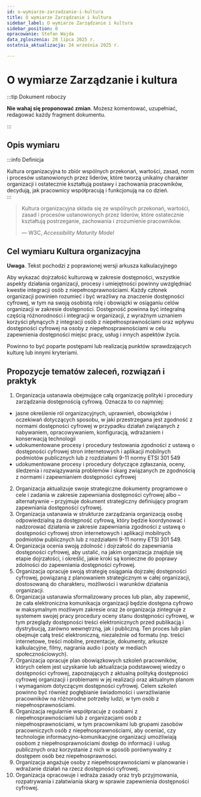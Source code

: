```yaml
---
id: o-wymiarze-zarzadzanie-i-kultura
title: O wymiarze Zarządzanie i kultura
sidebar_label: O wymiarze Zarządzanie i kultura
sidebar_position: 0
opracowanie: Stefan Wajda
data_zgloszenia: 28 lipca 2025 r.
ostatnia_aktualizacja: 24 września 2025 r.

---
```


# O wymiarze Zarządzanie i kultura
:::tip Dokument roboczy

**Nie wahaj się proponować zmian**. Możesz komentować, uzupełniać, redagować każdy fragment dokumentu.

:::



## Opis wymiaru

:::info Definicja

Kultura organizacyjna to zbiór wspólnych przekonań, wartości, zasad, norm i procesów ustanowionych przez liderów, które tworzą unikalny charakter organizacji i ostatecznie kształtują postawy i zachowania pracowników, decydują, jak pracownicy współpracują i funkcjonują na co dzień.  
:::

> Kultura organizacyjna składa się ze wspólnych przekonań, wartości, zasad i procesów ustanowionych przez liderów, które ostatecznie kształtują postrzeganie, zachowania i zrozumienie pracowników.
>
> — W3C, _Accessibility Maturity Model_


## Cel wymiaru Kultura organizacyjna

**Uwaga**. Tekst pochodzi z poprawionej wersji arkusza kalkulacyjnego

Aby wykazać dojrzałość kulturową w zakresie dostępności, wszystkie aspekty działania organizacji, procesy i umiejętności powinny uwzględniać kwestie integracji osób z niepełnosprawnościami. Każdy członek organizacji powinien rozumieć i być wrażliwy na znaczenie dostępności cyfrowej, w tym na swoją osobistą rolę i obowiązki w osiąganiu celów organizacji w zakresie dostępności. Dostępność powinna być integralną częścią różnorodności i integracji w organizacji, z wyraźnym uznaniem korzyści płynących z integracji osób z niepełnosprawnościami oraz wpływu dostępności cyfrowej na osoby z niepełnosprawnościami w celu zapewnienia dostępności miejsc pracy, usług i innych aspektów życia.

Powinno to być poparte postępami lub realizacją punktów sprawdzających kulturę lub innymi kryteriami.

## Propozycje tematów zaleceń, rozwiązań i praktyk
1. Organizacja ustanawia obejmujące całą organizację polityki i procedury zarządzania dostępnością cyfrową. Oznacza to co najmniej:
  - jasne określenie ról organizacyjnych, uprawnień, obowiązków i oczekiwań dotyczących sposobu, w jaki przestrzegana jest zgodność z normami dostępności cyfrowej w przypadku działań związanych z nabywaniem, opracowywaniem, konfiguracją, wdrażaniem i konserwacją technologii
  - udokumentowane procesy i procedury testowania zgodności z ustawą o dostępności cyfrowej stron internetowych i aplikacji mobilnych podmiotów publicznych lub z rozdziałami 9-11 normy ETSI 301 549
  - udokumentowane procesy i procedury dotyczące zgłaszania, oceny, śledzenia i rozwiązywania problemów i skarg związanych ze zgodnością z normami i zapewnianiem dostępności cyfrowej
2. Organizacja aktualizuje swoje strategiczne dokumenty programowe o cele i zadania w zakresie zapewniania dostępności cyfrowej albo – alternatywnie – przyjmuje dokument strategiczny definiujący program zapewniania dostępności cyfrowej.
3. Organizacja ustanawia w strukturze zarządzania organizacją osobę odpowiedzialną za dostępność cyfrową, który będzie koordynować i nadzorować działania w zakresie zapewniania zgodności z ustawą o dostępności cyfrowej stron internetowych i aplikacji mobilnych podmiotów publicznych lub z rozdziałami 9-11 normy ETSI 301 549.
4. Organizacja ocenia swoją zdolność i dojrzałość do zapewniania dostępności cyfrowej, aby ustalić, na jakim organizacja znajduje się etapie dojrzałości, i określić, jakie kroki są konieczne do poprawy zdolności do zapewniania dostępności cyfrowej.
5. Organizacja opracuje swoją strategię osiągania dojrzałej dostępności cyfrowej, powiązaną z planowaniem strategicznym w całej organizacji, dostosowaną do charakteru, możliwości i warunków działania organizacji.
6. Organizacja ustanawia sformalizowany proces lub plan, aby zapewnić, że cała elektroniczna komunikacja organizacji będzie dostępna cyfrowo w maksymalnym możliwym zakresie oraz że organizacja zintegruje z systemem swojej pracy procedury oceny stanu dostępności cyfrowej, w tym przeglądy dostępności treści elektronicznych przed publikacją i dystrybucją, zarówno wewnętrzną, jak i publiczną. Ten proces lub plan obejmuje całą treść elektroniczną, niezależnie od formatu (np. treści internetowe, treści mobilne, prezentacje, dokumenty, arkusze kalkulacyjne, filmy, nagrania audio i posty w mediach społecznościowych).
7. Organizacja opracuje plan obowiązkowych szkoleń pracowników, których celem jest uzyskanie lub aktualizacja podstawowej wiedzy o dostępności cyfrowej, zapoznających z aktualną polityką dostępności cyfrowej organizacji i problemami w jej realizacji oraz aktualnym planom i wymaganiom dotyczącym dostępności cyfrowej. Celem szkoleń powinno być również pogłębianie świadomości i uwrażliwianie pracowników na różnorodne potrzeby ludzi, w tym osób z niepełnosprawnościami.
8. Organizacja regularnie współpracuje z osobami z niepełnosprawnościami lub z organizacjami osób z niepełnosprawnościami, w tym pracownikami lub grupami zasobów pracowniczych osób z niepełnosprawnościami, aby oceniać, czy technologie informacyjno-komunikacyjne organizacji umożliwiają osobom z niepełnosprawnościami dostęp do informacji i usług publicznych oraz korzystanie z nich w sposób porównywalny z dostępem osób bez niepełnosprawności.
9. Organizacja angażuje osoby z niepełnosprawnościami w planowanie i wdrażanie działań na rzecz dostępności cyfrowej.
10. Organizacja opracowuje i wdraża zasady oraz tryb przyjmowania, rozpatrywania i załatwiania skarg w sprawie zapewnienia dostępności cyfrowej.
